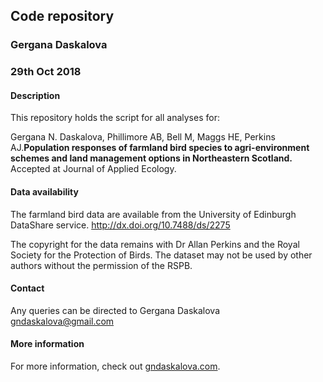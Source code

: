## Code repository
### Gergana Daskalova
### 29th Oct 2018

#### Description
This repository holds the script for all analyses for:

Gergana N. Daskalova, Phillimore AB, Bell M, Maggs HE, Perkins AJ.__Population responses of farmland bird species to agri-environment schemes and land management options in Northeastern Scotland.__ Accepted at Journal of Applied Ecology.

#### Data availability
The farmland bird data are available from the University of Edinburgh DataShare service.
http://dx.doi.org/10.7488/ds/2275

The copyright for the data remains with Dr Allan Perkins and the Royal Society for the Protection of Birds. The dataset may not be used by other authors without the permission of the RSPB.

#### Contact
Any queries can be directed to Gergana Daskalova gndaskalova@gmail.com

#### More information
For more information, check out <a href="gndaskalova.com">gndaskalova.com</a>.
